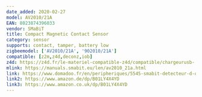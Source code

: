 ```yaml
---
date_added: 2020-02-27
model: AV2010/21A
EAN: 8023874396033
vendor: SMaBiT
title: Compact Magnetic Contact Sensor
category: sensor
supports: contact, tamper, battery low
zigbeemodel: ['AV2010/21A', '902010/21A']
compatible: [z2m,z4d,deconz,iob]
z4d: https://z4d.fr/le-materiel-compatible-z4d/compatible/chargeurusb-
mlink: https://manuals.smabit.eu/len/av2010_21a.html
link: https://www.domadoo.fr/en/peripheriques/5545-smabit-detecteur-d-ouverture-de-portefenetre-zigbee-8023874396033.html
link2: https://www.amazon.de/dp/B01LY4X4YD
link3: https://www.amazon.co.uk/dp/B01LY4X4YD
---
```

